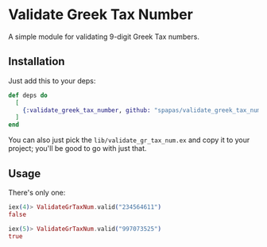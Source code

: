 # Validate Greek Tax Number

A simple module for validating 9-digit Greek Tax numbers.

## Installation

Just add this to your deps:

```elixir
def deps do
  [
    {:validate_greek_tax_number, github: "spapas/validate_greek_tax_number", app: false}
  ]
end
```

You can also just pick the `lib/validate_gr_tax_num.ex` and copy it to your project; you'll be good to go with just that.

## Usage

There's only one:

```elixir
iex(4)> ValidateGrTaxNum.valid("234564611")
false

iex(5)> ValidateGrTaxNum.valid("997073525")
true
```

